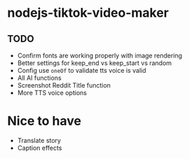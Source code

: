 # nodejs-tiktok-video-maker

## TODO
 - Confirm fonts are working properly with image rendering
 - Better settings for keep_end vs keep_start vs random
 - Config use `oneOf` to validate tts voice is valid
 - All AI functions
 - Screenshot Reddit Title function
 - More TTS voice options


# Nice to have
 - Translate story
 - Caption effects